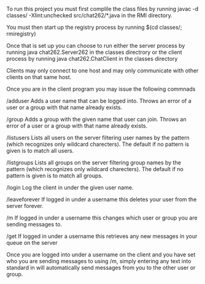 To run this project you must first complile the class files by running javac -d classes/ -Xlint:unchecked src/chat262/*.java in the RMI
directory.

You must then start up the registry process by running $(cd classes/; rmiregistry)

Once that is set up you can choose to run either the server process by running java chat262.Server262 in the classes directrory
or the client process by running java chat262.ChatClient <IP ADDRESS OF HOST> in the classes directory

Clients may only connect to one host and may only communicate with other clients on that same host.

Once you are in the client program you may issue the following commnads

/adduser <user name> 
Adds a user name that can be logged into. Throws an error of a user or a group with that name already exists.

/group <group name> 
Adds a group with the given name that user can join. Throws an error of a user or a group with that name already exists.

/listusers <pattern default=*>
Lists all users on the server filtering user names by the pattern (which recognizes only wildcard charecters). The default if no pattern is given is to match all users.

/listgroups
Lists all groups on the server filtering group names by the pattern (which recognizes only wildcard charecters). The default if no pattern is given is to match all groups.

/login <user name> 
Log the client in under the given user name.

/leaveforever
If logged in under a username this deletes your user from the server forever.

/m <group or user name>
If logged in under a username this changes which user or group you are sending messages to.

/get
If logged in under a username this retrieves any new messages in your queue on the server

Once you are logged into under a username on the client and you have set who you are sending messages to using /m, simply entering
any text into standard in will automatically send messages from you to the other user or group.
